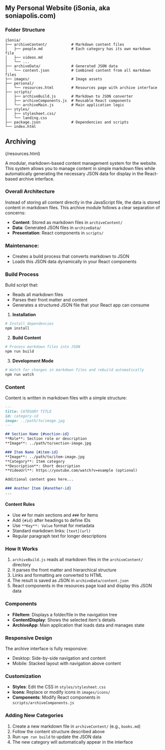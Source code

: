 ## My Personal Website (iSonia, aka soniapolis.com)

### Folder Structure

```
iSonia/
├── archiveContent/           # Markdown content files 
│   ├── people.md             # Each category has its own markdown file
│   ├── videos.md
│   └── ...
├── archiveData/              # Generated JSON data
│   └── content.json          # Combined content from all markdown files
├── images/                   # Image assets
├── personal/
│   └── resources.html        # Resources page with archive interface
├── scripts/
│   ├── archiveBuild.js       # Markdown to JSON converter
│   ├── archiveComponents.js  # Reusable React components
│   └── archiveMain.js        # Main application logic
├── styles/
│   ├── stylesheet.css/
│   └── landing.css
├── package.json              # Dependencies and scripts
└── index.html

```

## Archiving
(/resources.html)

A modular, markdown-based content management system for the website. This system allows you to manage content in simple markdown files while automatically generating the necessary JSON data for display in the React-based archive interface.

### Overall Architecture
Instead of storing all content directly in the JavaScript file, the data is stored content in markdown files.
This archive module follows a clear separation of concerns:
- **Content**: Stored as markdown files in `archiveContent/` 
- **Data**: Generated JSON files in `archiveData/`
- **Presentation**: React components in `scripts/`
  
### Maintenance:
- Creates a build process that converts markdown to JSON
- Loads this JSON data dynamically in your React components

### Build Process
Build script that:
- Reads all markdown files
- Parses their front matter and content
- Generates a structured JSON file that your React app can consume


1. **Installation**

```bash
# Install dependencies
npm install
```

2. **Build Content**

```bash
# Process markdown files into JSON
npm run build
```

3. **Development Mode**

```bash
# Watch for changes in markdown files and rebuild automatically
npm run watch
```

### Content

Content is written in markdown files with a simple structure:

```markdown
---
title: CATEGORY TITLE
id: category-id
image: ../path/to/image.jpg
---

## Section Name {#section-id}
**Role**: Section role or description
**Image**: ../path/to/section-image.jpg

### Item Name {#item-id}
**Image**: ../path/to/item-image.jpg
**Category**: Item category
**Description**: Short description
**VideoUrl**: https://youtube.com/watch?v=example (optional)

Additional content goes here...

### Another Item {#another-id}
...
```

#### Content Rules

- Use `##` for main sections and `###` for items
- Add `{#id}` after headings to define IDs
- Use `**Key**: Value` format for metadata
- Standard markdown links: `[text](url)`
- Regular paragraph text for longer descriptions

### How It Works

1. `archiveBuild.js` reads all markdown files in the `archiveContent/` directory
2. It parses the front matter and hierarchical structure
3. Links and formatting are converted to HTML
4. The result is saved as JSON in `archiveData/content.json`
5. React components in the resources page load and display this JSON data

### Components

- **FileItem**: Displays a folder/file in the navigation tree
- **ContentDisplay**: Shows the selected item's details
- **ArchiveApp**: Main application that loads data and manages state

### Responsive Design

The archive interface is fully responsive:
- Desktop: Side-by-side navigation and content
- Mobile: Stacked layout with navigation above content

### Customization

- **Styles**: Edit the CSS in `styles/stylesheet.css`
- **Icons**: Replace or modify icons in `images/icons/`
- **Components**: Modify React components in `scripts/archiveComponents.js`

### Adding New Categories

1. Create a new markdown file in `archiveContent/` (e.g., `books.md`)
2. Follow the content structure described above
3. Run `npm run build` to update the JSON data
4. The new category will automatically appear in the interface


